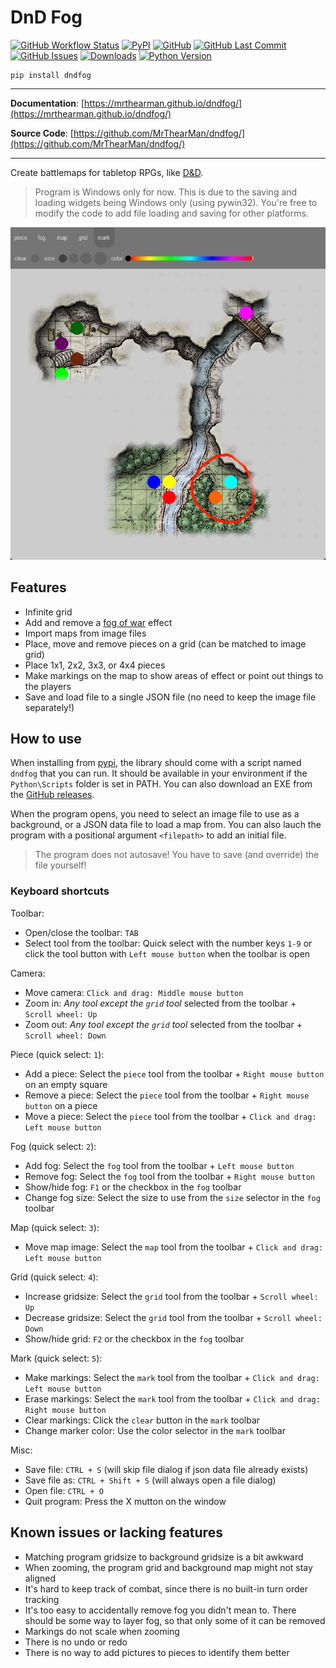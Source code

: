 # DnD Fog

[![GitHub Workflow Status][status-badge]][status]
[![PyPI][pypi-badge]][pypi]
[![GitHub][licence-badge]][licence]
[![GitHub Last Commit][repo-badge]][repo]
[![GitHub Issues][issues-badge]][issues]
[![Downloads][downloads-badge]][pypi]
[![Python Version][version-badge]][pypi]

```shell
pip install dndfog
```

---

**Documentation**: [https://mrthearman.github.io/dndfog/](https://mrthearman.github.io/dndfog/)

**Source Code**: [https://github.com/MrThearMan/dndfog/](https://github.com/MrThearMan/dndfog/)

---

Create battlemaps for tabletop RPGs, like [D&D](https://www.dndbeyond.com/).

> Program is Windows only for now. This is due to the saving and loading widgets
> being Windows only (using pywin32). You're free to modify the code to add file
> loading and saving for other platforms.

![Example Map](https://github.com/MrThearMan/dndfog/blob/main/docs/img/example-map.png?raw=true)

## Features

- Infinite grid
- Add and remove a [fog of war](https://en.wikipedia.org/wiki/Fog_of_war) effect
- Import maps from image files
- Place, move and remove pieces on a grid (can be matched to image grid)
- Place 1x1, 2x2, 3x3, or 4x4 pieces
- Make markings on the map to show areas of effect or point out things to the players
- Save and load file to a single JSON file (no need to keep the image file separately!)

## How to use

When installing from [pypi](https://pypi.org/), the library should come with a script
named `dndfog` that you can run. It should be available in your environment if
the `Python\Scripts` folder is set in PATH. You can also download an EXE from
the [GitHub releases](https://github.com/MrThearMan/dndfog/releases).

When the program opens, you need to select an image file to use as a background,
or a JSON data file to load a map from. You can also lauch the program with
a positional argument `<filepath>` to add an initial file.

> The program does not autosave! You have to save (and override) the file yourself!

### Keyboard shortcuts

Toolbar:
- Open/close the toolbar: `TAB`
- Select tool from the toolbar: Quick select with the number keys `1-9` or click the
  tool button with `Left mouse button` when the toolbar is open

Camera:
- Move camera: `Click and drag: Middle mouse button`
- Zoom in: _Any tool except the `grid` tool_ selected from the toolbar + `Scroll wheel: Up`
- Zoom out: _Any tool except the `grid` tool_ selected from the toolbar + `Scroll wheel: Down`

Piece (quick select: `1`):
- Add a piece: Select the `piece` tool from the toolbar + `Right mouse button` on an empty square
- Remove a piece: Select the `piece` tool from the toolbar  + `Right mouse button` on a piece
- Move a piece: Select the `piece` tool from the toolbar  + `Click and drag: Left mouse button`

Fog (quick select: `2`):
- Add fog: Select the `fog` tool from the toolbar  + `Left mouse button`
- Remove fog: Select the `fog` tool from the toolbar  + `Right mouse button`
- Show/hide fog: `F1` or the checkbox in the `fog` toolbar
- Change fog size: Select the size to use from the `size` selector in the `fog` toolbar

Map (quick select: `3`):
- Move map image: Select the `map` tool from the toolbar + `Click and drag: Left mouse button`

Grid (quick select: `4`):
- Increase gridsize: Select the `grid` tool from the toolbar + `Scroll wheel: Up`
- Decrease gridsize: Select the `grid` tool from the toolbar + `Scroll wheel: Down`
- Show/hide grid: `F2` or the checkbox in the `fog` toolbar

Mark (quick select: `5`):
- Make markings: Select the `mark` tool from the toolbar + `Click and drag: Left mouse button`
- Erase markings: Select the `mark` tool from the toolbar + `Click and drag: Right mouse button`
- Clear markings: Click the `clear` button in the `mark` toolbar
- Change marker color: Use the color selector in the `mark` toolbar

Misc:
- Save file: `CTRL + S` (will skip file dialog if json data file already exists)
- Save file as: `CTRL + Shift + S` (will always open a file dialog)
- Open file: `CTRL + O`
- Quit program: Press the X mutton on the window

## Known issues or lacking features

- Matching program gridsize to background gridsize is a bit awkward
- When zooming, the program grid and background map might not stay aligned
- It's hard to keep track of combat, since there is no built-in turn order tracking
- It's too easy to accidentally remove fog you didn't mean to. There should be some way to
  layer fog, so that only some of it can be removed
- Markings do not scale when zooming
- There is no undo or redo
- There is no way to add pictures to pieces to identify them better

[status-badge]: https://img.shields.io/github/actions/workflow/status/MrThearMan/dndfog/test.yml?branch=main
[pypi-badge]: https://img.shields.io/pypi/v/dndfog
[licence-badge]: https://img.shields.io/github/license/MrThearMan/dndfog
[repo-badge]: https://img.shields.io/github/last-commit/MrThearMan/dndfog
[issues-badge]: https://img.shields.io/github/issues-raw/MrThearMan/dndfog
[version-badge]: https://img.shields.io/pypi/pyversions/dndfog
[downloads-badge]: https://img.shields.io/pypi/dm/dndfog

[status]: https://github.com/MrThearMan/dndfog/actions/workflows/test.yml
[pypi]: https://pypi.org/project/dndfog
[licence]: https://github.com/MrThearMan/dndfog/blob/main/LICENSE
[repo]: https://github.com/MrThearMan/dndfog/commits/main
[issues]: https://github.com/MrThearMan/dndfog/issues
